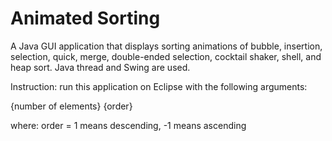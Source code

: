 Animated Sorting
===============

A Java GUI application that displays sorting animations of bubble, insertion, selection, quick, merge, double-ended selection, cocktail shaker, shell, and heap sort. Java thread and Swing are used.

Instruction: run this application on Eclipse with the following arguments:

{number of elements} {order}

where: order = 1 means descending, -1 means ascending
